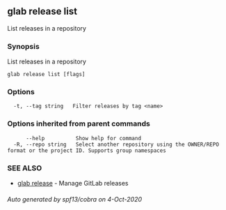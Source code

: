 ## glab release list

List releases in a repository

### Synopsis

List releases in a repository

```
glab release list [flags]
```

### Options

```
  -t, --tag string   Filter releases by tag <name>
```

### Options inherited from parent commands

```
      --help          Show help for command
  -R, --repo string   Select another repository using the OWNER/REPO format or the project ID. Supports group namespaces
```

### SEE ALSO

* [glab release](glab_release.md)	 - Manage GitLab releases

###### Auto generated by spf13/cobra on 4-Oct-2020
